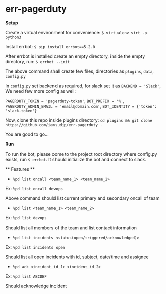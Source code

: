 # err-pagerduty

**Setup**

Create a virtual environment for convenience: `$ virtualenv virt -p python3`

Install errbot: `$ pip install errbot==5.2.0`

After errbot is installed create an empty directory, inside the empty directory, run: `$ errbot --init`

The above command shall create few files, directories as `plugins`, `data`, `config.py`

In `config.py` set backend as required, for slack set it as `BACKEND = 'Slack'`, We need few more config as well:

`PAGERDUTY_TOKEN = 'pagerduty-token'`, `BOT_PREFIX = '%'`, `PAGERDUTY_ADMIN_EMAIL = 'email@domain.com'`, `BOT_IDENTITY = {'token': 'slack-token'}`

Now, clone this repo inside plugins directory: `cd plugins && git clone https://github.com/iamsudip/err-pagerduty .`

You are good to go...

**Run**

To run the bot, please come to the project root directory where config.py exists, run `$ errbot`. It should initialize the bot and connect to slack.

** Features **

* `%pd list oncall <team_name_1> <team_name_2>`

Ex: `%pd list oncall devops`

Above command should list current primary and secondary oncall of team

* `%pd list <team_name_1> <team_name_2>`

Ex: `%pd list devops`

Should list all members of the team and list contact information

* `%pd list incidents <status(open/triggered/acknowledged)>`

Ex: `%pd list incidents open`

Should list all open incidents with id, subject, date/time and assignee

* `%pd ack <incident_id_1> <incident_id_2>`

Ex: `%pd list ABCDEF`

Should acknowledge incident 
